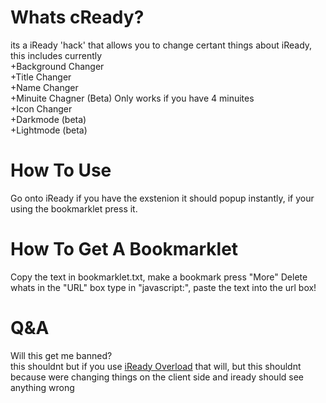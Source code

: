 
# Whats cReady?
its a iReady 'hack' that allows you to change certant things about iReady, this includes currently<br>
+Background Changer<br>
+Title Changer<br>
+Name Changer<br>
+Minuite Chagner (Beta) Only works if you have 4 minuites<br>
+Icon Changer<br>
+Darkmode (beta)<br>
+Lightmode (beta)<br>

# How To Use
Go onto iReady if you have the exstenion it should popup instantly, if your using the bookmarklet press it.

# How To Get A Bookmarklet
Copy the text in bookmarklet.txt, make a bookmark press "More" Delete whats in the "URL" box type in "javascript:", paste the text into the url box!

# Q&A
Will this get me banned?<br>
this shouldnt but if you use <a href="https://github.com/SharkiArthur/iReady-Overload">iReady Overload</a> that will, but this shouldnt because were changing things on the client side and iready should see anything wrong<br>

